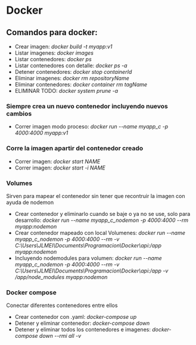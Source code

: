 # Docker

## Comandos para docker:

- Crear imagen: _docker build -t myapp:v1_
- Listar imagenes: _docker images_
- Listar contenedores: _docker ps_
- Listar contenedores con detalle: _docker ps -a_
- Detener contenedores: _docker stop containerId_
- Eliminar imagenes: _docker rm repositoryName_
- Eliminar contenedores: _docker container rm tagName_
- ELIMINAR TODO: _docker system prune -a_

### Siempre crea un nuevo contenedor incluyendo nuevos cambios

- Correr imagen modo proceso: _docker run --name myapp_c -p 4000:4000 myapp:v1_

### Corre la imagen apartir del contenedor creado

- Correr imagen: _docker start NAME_
- Correr imagen: _docker start -i NAME_

### Volumes

Sirven para mapear el contenedor sin tener que recontruir la imagen con ayuda de nodemon

- Crear contenedor y eliminarlo cuando se baje o ya no se use, solo para desarrollo: _docker run --name myapp_c_nodemon -p 4000:4000 --rm myapp:nodemon_
- Crear contenedor mapeado con local Volumenes: _docker run --name myapp_c_nodemon -p 4000:4000 --rm -v C:\Users\JLMEI\Documents\Programacion\Docker\api:/app myapp:nodemon_
- Incluyendo nodemodules para volumen: _docker run --name myapp_c_nodemon -p 4000:4000 --rm -v C:\Users\JLMEI\Documents\Programacion\Docker\api:/app -v /app/node_modules myapp:nodemon_

### Docker compose

Conectar diferentes contenedores entre ellos

- Crear contenedor con .yaml: _docker-compose up_
- Detener y eliminar contenedor: _docker-compose down_
- Detener y eliminar todos los contenedores e imagenes: _docker-compose down --rmi all -v_

